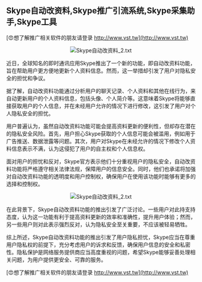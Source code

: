 ## **Skype自动改资料,Skype推广引流系统,Skype采集助手,Skype工具**

[😍想了解推广相关软件的朋友请登录 http://www.vst.tw](http://www.vst.tw)

 <center><img src="https://vst.tw/MP4/tuiguang/png/5.png" alt="Skype自动改资料_2.txt"></center>

近日，全球知名的即时通讯应用Skype推出了一个新的功能，即自动改资料功能，旨在帮助用户更方便地更新个人资料信息。然而，这一举措却引发了用户对隐私安全的担忧和争议。

据了解，自动改资料功能通过分析用户的聊天记录、个人资料和其他在线行为，来自动更新用户的个人资料信息，包括头像、个人简介等。这意味着Skype将能够直接获取用户的个人信息，并在未经用户允许的情况下进行修改，这引发了用户对个人隐私安全的担忧。

用户普遍认为，虽然自动改资料功能可能会提高资料更新的便利性，但却存在潜在的隐私安全风险。首先，用户担心Skype获取的个人信息可能会被滥用，例如用于广告推送、数据泄露等问题。其次，用户对Skype在未经允许的情况下修改个人资料信息表示不满，认为这侵犯了用户的自主权和个人信息权。

面对用户的担忧和反对，Skype官方表示他们十分重视用户的隐私安全，自动改资料功能将严格遵守相关法律法规，保障用户的信息安全。同时，他们也承诺将加强对自动改资料功能的透明度和用户控制权，确保用户在使用该功能时能够有更多的选择和控制权。

 <center><img src="https://vst.tw/MP4/tuiguang/png/4.png" alt="Skype自动改资料_2.txt"></center>

在此背景下，Skype自动改资料功能的推出引发了广泛讨论。一些用户对此持支持态度，认为这一功能有利于提高资料更新的效率和准确性，提升用户体验；然而，另一些用户则对此表示强烈反对，认为隐私安全至关重要，不应该被轻易牺牲。

综上所述，Skype自动改资料功能的推出引发了用户隐私担忧，Skype应当在尊重用户隐私权的前提下，充分考虑用户的诉求和反馈，确保用户信息的安全和私密性。隐私保护是网络服务提供商应当高度重视的问题，希望Skype能够妥善处理相关问题，为用户提供更安全、可靠的服务。

[😍想了解推广相关软件的朋友请登录 http://www.vst.tw](http://www.vst.tw)



